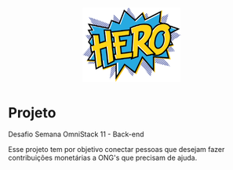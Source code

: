 <h1 align="center">
    <img alt="Hero" title="#hero" src=".github/hero_pp.png" width="200px" />
</h1>

# Projeto
Desafio Semana OmniStack 11 - Back-end

Esse projeto tem por objetivo conectar pessoas que desejam fazer contribuições monetárias a ONG's que precisam de ajuda.
